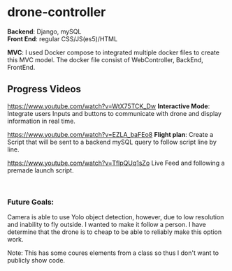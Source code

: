 # drone-controller

**Backend**: Django, mySQL \
**Front End**: regular CSS/JS(es5)/HTML

**MVC**:
I used Docker compose to integrated multiple docker files to create this MVC model. The docker file consist of WebController, BackEnd, FrontEnd.

## Progress Videos

https://www.youtube.com/watch?v=WtX75TCK_Dw 
**Interactive Mode**: Integrate users Inputs and buttons to communicate with drone and display information in real time. 

https://www.youtube.com/watch?v=EZLA_baFEo8 
**Flight plan**: Create a Script that will be sent to a backend mySQL query to follow script line by line. 

https://www.youtube.com/watch?v=TflpQUq1sZo 
Live Feed and following a premade launch script.

<br/>

### Future Goals:

Camera is able to use Yolo object detection, however, due to low resolution and inability to fly outside. I wanted to make it follow a person. I have determine that the drone is to cheap to be able to reliably make this option work.

Note: This has some coures elements from a class so thus I don't want to publicly show code. 
